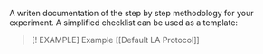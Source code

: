 A writen documentation of the step by step methodology for your experiment. A simplified checklist can be used as a template:


> [! EXAMPLE] Example
> [[Default LA Protocol]]

